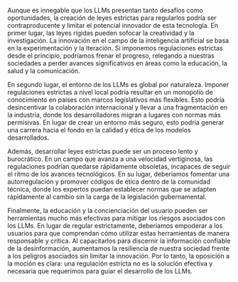 Aunque es innegable que los LLMs presentan tanto desafíos como oportunidades, la creación de leyes estrictas para regularlos podría ser contraproducente y limitar el potencial innovador de esta tecnología. En primer lugar, las leyes rígidas pueden sofocar la creatividad y la investigación. La innovación en el campo de la inteligencia artificial se basa en la experimentación y la iteración. Si imponemos regulaciones estrictas desde el principio, podríamos frenar el progreso, relegando a nuestras sociedades a perder avances significativos en áreas como la educación, la salud y la comunicación.

En segundo lugar, el entorno de los LLMs es global por naturaleza. Imponer regulaciones estrictas a nivel local podría resultar en un monopolio de conocimiento en países con marcos legislativos más flexibles. Esto podría desincentivar la colaboración internacional y llevar a una fragmentación en la industria, donde los desarrolladores migran a lugares con normas más permisivas. En lugar de crear un entorno más seguro, esto podría generar una carrera hacia el fondo en la calidad y ética de los modelos desarrollados.

Además, desarrollar leyes estrictas puede ser un proceso lento y burocrático. En un campo que avanza a una velocidad vertiginosa, las regulaciones podrían quedarse rápidamente obsoletas, incapaces de seguir el ritmo de los avances tecnológicos. En su lugar, deberíamos fomentar una autorregulación y promover códigos de ética dentro de la comunidad técnica, donde los expertos puedan establecer normas que se adapten rápidamente al cambio sin la carga de la legislación gubernamental.

Finalmente, la educación y la concienciación del usuario pueden ser herramientas mucho más efectivas para mitigar los riesgos asociados con los LLMs. En lugar de regular estrictamente, deberíamos empoderar a los usuarios para que comprendan cómo utilizar estas herramientas de manera responsable y crítica. Al capacitarlos para discernir la información confiable de la desinformación, aumentamos la resiliencia de nuestra sociedad frente a los peligros asociados sin limitar la innovación. Por lo tanto, la oposición a la moción es clara: una regulación estricta no es la solución efectiva y necesaria que requerimos para guiar el desarrollo de los LLMs.